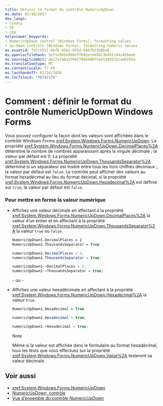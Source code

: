 ```yaml
---
title: Définir le format du contrôle NumericUpDown
ms.date: 03/30/2017
dev_langs:
- csharp
- vb
- cpp
helpviewer_keywords:
- NumericUpDown control [Windows Forms], formatting values
- up-down controls [Windows Forms], formatting numeric values
ms.assetid: fa7c5557-6bfb-45b2-975d-8887b23b0ba0
ms.openlocfilehash: 5ef1c801e96bef7b92e7e69dc36491144c456eeb
ms.sourcegitcommit: de17a7a0a37042f0d4406f5ae5393531caeb25ba
ms.translationtype: MT
ms.contentlocale: fr-FR
ms.lasthandoff: 01/24/2020
ms.locfileid: "76742176"
---
```

# <a name="how-to-set-the-format-for-the-windows-forms-numericupdown-control"></a>Comment : définir le format du contrôle NumericUpDown Windows Forms
Vous pouvez configurer la façon dont les valeurs sont affichées dans le contrôle Windows Forms <xref:System.Windows.Forms.NumericUpDown>. La propriété <xref:System.Windows.Forms.NumericUpDown.DecimalPlaces%2A> détermine le nombre de nombres apparaissant après la virgule décimale ; la valeur par défaut est 0. La propriété <xref:System.Windows.Forms.NumericUpDown.ThousandsSeparator%2A> détermine si un séparateur est inséré entre tous les trois chiffres décimaux ; la valeur par défaut est `false`. Le contrôle peut afficher des valeurs au format hexadécimal au lieu du format décimal, si la propriété <xref:System.Windows.Forms.NumericUpDown.Hexadecimal%2A> est définie sur `true`; la valeur par défaut est `false`.  
  
### <a name="to-format-the-numeric-value"></a>Pour mettre en forme la valeur numérique  
  
- Affichez une valeur décimale en affectant à la propriété <xref:System.Windows.Forms.NumericUpDown.DecimalPlaces%2A> la valeur d’un entier et en affectant à la propriété <xref:System.Windows.Forms.NumericUpDown.ThousandsSeparator%2A> la valeur `true` ou `false`.  
  
    ```vb  
    NumericUpDown1.DecimalPlaces = 2  
    NumericUpDown1.ThousandsSeparator = True  
    ```  
  
    ```csharp  
    numericUpDown1.DecimalPlaces = 2;  
    numericUpDown1.ThousandsSeparator = true;  
    ```  
  
    ```cpp  
    numericUpDown1->DecimalPlaces = 2;  
    numericUpDown1->ThousandsSeparator = true;  
    ```  
  
     \- ou -  
  
- Affichez une valeur hexadécimale en affectant à la propriété <xref:System.Windows.Forms.NumericUpDown.Hexadecimal%2A> la valeur `true`.  
  
    ```vb  
    NumericUpDown1.Hexadecimal = True  
    ```  
  
    ```csharp  
    numericUpDown1.Hexadecimal = true;  
    ```  
  
    ```cpp  
    numericUpDown1->Hexadecimal = true;  
    ```  
  
    > [!NOTE]
    > Même si la valeur est affichée dans le formulaire au format hexadécimal, tous les tests que vous effectuez sur la propriété <xref:System.Windows.Forms.NumericUpDown.Value%2A> testeront sa valeur décimale.  
  
## <a name="see-also"></a>Voir aussi

- <xref:System.Windows.Forms.NumericUpDown>
- [NumericUpDown, contrôle](numericupdown-control-windows-forms.md)
- [Vue d’ensemble du contrôle NumericUpDown](numericupdown-control-overview-windows-forms.md)
